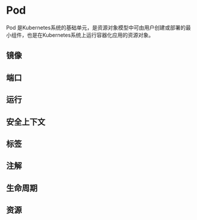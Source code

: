 # Pod

Pod 是Kubernetes系统的基础单元，是资源对象模型中可由用户创建或部署的最小组件，也是在Kubernetes系统上运行容器化应用的资源对象。

## 镜像

## 端口

## 运行

## 安全上下文

## 标签

## 注解

## 生命周期

## 资源
